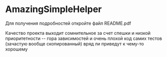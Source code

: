 # AmazingSimpleHelper

Для получения подробностей откройте файл README.pdf


Качество проекта выходит сомнительное за счет спешки и низкой приоритетности -- гора зависимостей и очень плохой код самих тестов (зачастую вообще скопированный) вряд ли приведут к чему-то хорошему